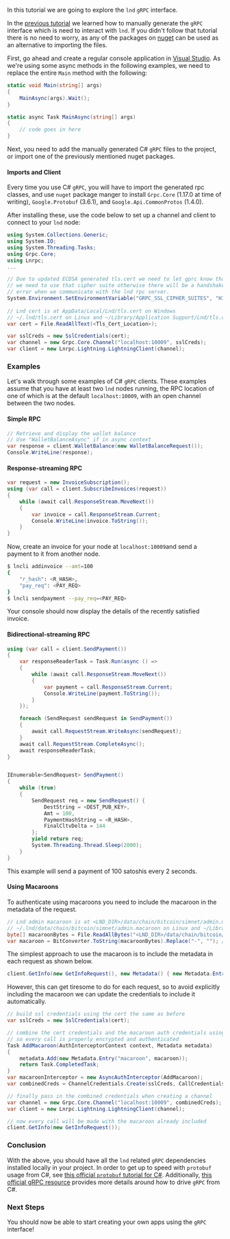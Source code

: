 In this tutorial we are going to explore the `lnd` `gRPC` interface.

In the [previous tutorial](/Generate-a-CSharp-gRPC-Interface-for-lnd/) we learned how to manually generate the `gRPC` interface which is need to interact with `lnd`. If you didn't follow that tutorial there is no need to worry, as any of the packages on [nuget](https://www.nuget.org/packages?q=lnrpc) can be used as an alternative to importing the files.

First, go ahead and create a regular console application in [Visual Studio](https://visualstudio.microsoft.com/vs/community/). As we're using some async methods in the following examples, we need to replace the entire `Main` method with the following:

```c#
static void Main(string[] args)
{
    MainAsync(args).Wait();
}

static async Task MainAsync(string[] args)
{
    // code goes in here
}

```


 Next, you need to add the manually generated C# `gRPC` files to the project, or import one of the previously mentioned nuget packages.


#### Imports and Client

Every time you use C# `gRPC`, you will have to import the generated rpc classes, and use `nuget` package manger to install `Grpc.Core` (1.17.0 at time of writing), `Google.Protobuf` (3.6.1), and `Google.Api.CommonProtos` (1.4.0).

After installing these, use the code below to set up a channel and client to connect to your `lnd` node:

```c#
using System.Collections.Generic;
using System.IO;
using System.Threading.Tasks;
using Grpc.Core;
using Lnrpc;
...

// Due to updated ECDSA generated tls.cert we need to let gprc know that
// we need to use that cipher suite otherwise there will be a handshake
// error when we communicate with the lnd rpc server.
System.Environment.SetEnvironmentVariable("GRPC_SSL_CIPHER_SUITES", "HIGH+ECDSA");
            
// Lnd cert is at AppData/Local/Lnd/tls.cert on Windows
// ~/.lnd/tls.cert on Linux and ~/Library/Application Support/Lnd/tls.cert on Mac
var cert = File.ReadAllText(<Tls_Cert_Location>);

var sslCreds = new SslCredentials(cert);
var channel = new Grpc.Core.Channel("localhost:10009", sslCreds);
var client = new Lnrpc.Lightning.LightningClient(channel);

```

### Examples

Let's walk through some examples of C# `gRPC` clients. These examples assume
that you have at least two `lnd` nodes running, the RPC location of one of which
is at the default `localhost:10009`, with an open channel between the two nodes.

#### Simple RPC

```c#
// Retrieve and display the wallet balance
// Use "WalletBalanceAsync" if in async context
var response = client.WalletBalance(new WalletBalanceRequest());
Console.WriteLine(response);
```

#### Response-streaming RPC

```c#
var request = new InvoiceSubscription();
using (var call = client.SubscribeInvoices(request))
{
    while (await call.ResponseStream.MoveNext())
    {
        var invoice = call.ResponseStream.Current;
        Console.WriteLine(invoice.ToString());
    }
}
```

Now, create an invoice for your node at `localhost:10009`and send a payment to
it from another node.
```bash
$ lncli addinvoice --amt=100
{
    "r_hash": <R_HASH>,
    "pay_req": <PAY_REQ>
}
$ lncli sendpayment --pay_req=<PAY_REQ>
```

Your console should now display the details of the recently satisfied invoice.

#### Bidirectional-streaming RPC

```c#
using (var call = client.SendPayment())
{
    var responseReaderTask = Task.Run(async () =>
    {
        while (await call.ResponseStream.MoveNext())
        {
            var payment = call.ResponseStream.Current;
            Console.WriteLine(payment.ToString());
        }
    });

    foreach (SendRequest sendRequest in SendPayment())
    {
        await call.RequestStream.WriteAsync(sendRequest);
    }
    await call.RequestStream.CompleteAsync();
    await responseReaderTask;
}


IEnumerable<SendRequest> SendPayment()
{
    while (true)
    {
        SendRequest req = new SendRequest() {
            DestString = <DEST_PUB_KEY>,
            Amt = 100,
            PaymentHashString = <R_HASH>,
            FinalCltvDelta = 144
        };
        yield return req;
        System.Threading.Thread.Sleep(2000);
    }
}
```
This example will send a payment of 100 satoshis every 2 seconds.

#### Using Macaroons

To authenticate using macaroons you need to include the macaroon in the metadata of the request.

```c#
// Lnd admin macaroon is at <LND_DIR>/data/chain/bitcoin/simnet/admin.macaroon on Windows
// ~/.lnd/data/chain/bitcoin/simnet/admin.macaroon on Linux and ~/Library/Application Support/Lnd/data/chain/bitcoin/simnet/admin.macaroon on Mac
byte[] macaroonBytes = File.ReadAllBytes("<LND_DIR>/data/chain/bitcoin/simnet/admin.macaroon");
var macaroon = BitConverter.ToString(macaroonBytes).Replace("-", ""); // hex format stripped of "-" chars
```

The simplest approach to use the macaroon is to include the metadata in each request as shown below.

```c#
client.GetInfo(new GetInfoRequest(), new Metadata() { new Metadata.Entry("macaroon", macaroon) });
```

However, this can get tiresome to do for each request, so to avoid explicitly including the macaroon we can update the credentials to include it automatically.

```c#
// build ssl credentials using the cert the same as before
var sslCreds = new SslCredentials(cert);

// combine the cert credentials and the macaroon auth credentials using interceptors
// so every call is properly encrypted and authenticated
Task AddMacaroon(AuthInterceptorContext context, Metadata metadata)
{
    metadata.Add(new Metadata.Entry("macaroon", macaroon));
    return Task.CompletedTask;
}
var macaroonInterceptor = new AsyncAuthInterceptor(AddMacaroon);
var combinedCreds = ChannelCredentials.Create(sslCreds, CallCredentials.FromInterceptor(macaroonInterceptor));

// finally pass in the combined credentials when creating a channel
var channel = new Grpc.Core.Channel("localhost:10009", combinedCreds);
var client = new Lnrpc.Lightning.LightningClient(channel);

// now every call will be made with the macaroon already included
client.GetInfo(new GetInfoRequest());
```


### Conclusion

With the above, you should have all the `lnd` related `gRPC` dependencies
installed locally in your project. In order to get up to speed
with `protobuf` usage from C#, see [this official `protobuf` tutorial for
C#](https://developers.google.com/protocol-buffers/docs/csharptutorial).
Additionally, [this official gRPC
resource](http://www.grpc.io/docs/tutorials/basic/csharp.html) provides more
details around how to drive `gRPC` from C#.


### Next Steps
You should now be able to start creating your own apps using the `gRPC` interface!

